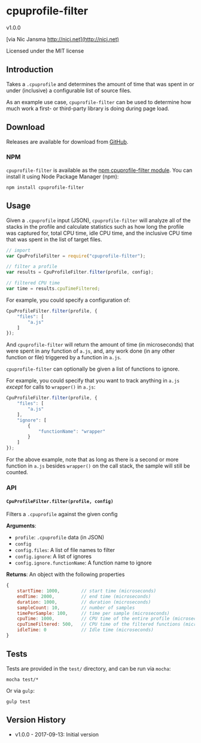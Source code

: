# cpuprofile-filter

v1.0.0

[via Nic Jansma http://nicj.net](http://nicj.net)

Licensed under the MIT license

## Introduction

Takes a `.cpuprofile` and determines the amount of time that was spent in or under
(inclusive) a configurable list of source files.

As an example use case, `cpuprofile-filter` can be used to determine how much
work a first- or third-party library is doing during page load.

## Download

Releases are available for download from [GitHub](https://github.com/nicjansma/cpuprofile-filter.js).

### NPM

`cpuprofile-filter` is available as the [npm cpuprofile-filter module](https://npmjs.org/package/cpuprofile-filter). You can install it
using Node Package Manager (npm):

    npm install cpuprofile-filter

## Usage

Given a `.cpuprofile` input (JSON), `cpuprofile-filter` will analyze all of the stacks
in the profile and calculate statistics such as how long the profile was captured for,
total CPU time, idle CPU time, and the inclusive CPU time that was spent in the list of target files.

```js
// import
var CpuProfileFilter = require("cpuprofile-filter");

// filter a profile
var results = CpuProfileFilter.filter(profile, config);

// filtered CPU time
var time = results.cpuTimeFiltered;
```

For example, you could specify a configuration of:

```js
CpuProfileFilter.filter(profile, {
    "files": [
        "a.js"
    ]
});
```

And `cpuprofile-filter` will return the amount of time (in microseconds) that
were spent in any function of `a.js`, and, any work done (in any other function
or file) triggered by a function in `a.js`.

`cpuprofile-filter` can optionally be given a list of functions to ignore.

For example, you could specify that you want to track anything in `a.js` _except_
for calls to `wrapper()` in `a.js`:

```js
CpuProfileFilter.filter(profile, {
    "files": [
        "a.js"
    ],
    "ignore": [
        {
            "functionName": "wrapper"
        }
    ]
});
```

For the above example, note that as long as there is a second or more
function in `a.js` besides `wrapper()` on the call stack, the sample will still be counted.

### API

#### `CpuProfileFilter.filter(profile, config)`

Filters a `.cpuprofile` against the given config

**Arguments**:
* `profile`: `.cpuprofile` data (in JSON)
* `config`
* `config.files`: A list of file names to filter
* `config.ignore`: A list of ignores
* `config.ignore.functionName`: A function name to ignore

**Returns**: An object with the following properties

```js
{
    startTime: 1000,        // start time (microseconds)
    endTime: 2000,          // end time (microseconds)
    duration: 1000,         // duration (microseconds)
    sampleCount: 10,        // number of samples
    timePerSample: 100,     // time per sample (microseconds)
    cpuTime: 1000,          // CPU time of the entire profile (microseconds)
    cpuTimeFiltered: 500,   // CPU time of the filtered functions (microseconds)
    idleTime: 0             // Idle time (microseconds)
}
```

## Tests

Tests are provided in the ``test/`` directory, and can be run via ``mocha``:

    mocha test/*

Or via ``gulp``:

    gulp test

## Version History

* v1.0.0 - 2017-09-13: Initial version
